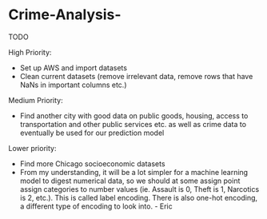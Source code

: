 # Crime-Analysis-

TODO

High Priority:

- Set up AWS and import datasets
- Clean current datasets (remove irrelevant data, remove rows that have NaNs in important columns etc.)

Medium Priority:
- Find another city with good data on public goods, housing, access to transportation and other public services etc. as well as crime data to eventually be used for our prediction model

Lower priority:
- Find more Chicago socioeconomic datasets
- From my understanding, it will be a lot simpler for a machine learning model to digest numerical data, so we should at some assign point assign categories to number values (ie. Assault is 0, Theft is 1, Narcotics is 2, etc.). This is called label encoding. There is also one-hot encoding, a different type of encoding to look into. - Eric 
